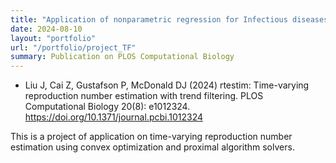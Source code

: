 ```yaml
---
title: "Application of nonparametric regression for Infectious diseases"
date: 2024-08-10
layout: "portfolio"
url: "/portfolio/project_TF"
summary: Publication on PLOS Computational Biology
---
```


- Liu J, Cai Z, Gustafson P, McDonald DJ (2024) rtestim: Time-varying reproduction number estimation with trend filtering. PLOS Computational Biology 20(8): e1012324. https://doi.org/10.1371/journal.pcbi.1012324

This is a project of application on time-varying reproduction number estimation using 
convex optimization and proximal algorithm solvers. 
